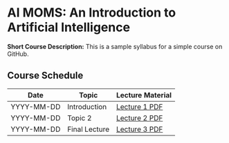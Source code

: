 # AI MOMS: An Introduction to Artificial Intelligence

**Short Course Description:** This is a sample syllabus for a simple course on GitHub.

## Course Schedule

| Date       | Topic           | Lecture Material |
|------------|-----------------|------------------|
| YYYY-MM-DD | Introduction    | [Lecture 1 PDF](lecture1.pdf) |
| YYYY-MM-DD | Topic 2         | [Lecture 2 PDF](lecture2.pdf) |
| YYYY-MM-DD | Final Lecture   | [Lecture 3 PDF](lecture3.pdf) |

